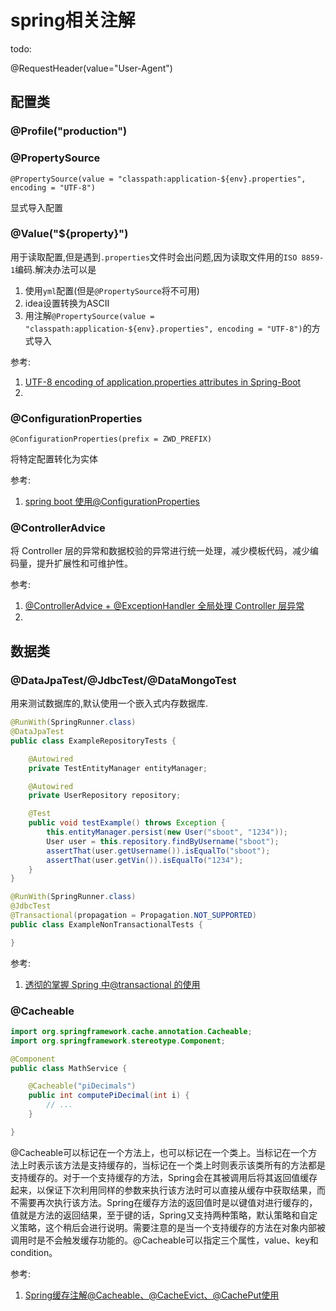 # spring相关注解

todo:

@RequestHeader(value="User-Agent")


## 配置类

### @Profile("production")


### @PropertySource

    @PropertySource(value = "classpath:application-${env}.properties", encoding = "UTF-8")

显式导入配置

### @Value("${property}")

用于读取配置,但是遇到`.properties`文件时会出问题,因为读取文件用的`ISO 8859-1`编码.解决办法可以是
1. 使用`yml`配置(但是`@PropertySource`将不可用)
2. idea设置转换为ASCⅡ
3. 用注解`@PropertySource(value = "classpath:application-${env}.properties", encoding = "UTF-8")`的方式导入

参考:
1. [UTF-8 encoding of application.properties attributes in Spring-Boot](https://stackoverflow.com/questions/37436927/utf-8-encoding-of-application-properties-attributes-in-spring-boot)
2. 

### @ConfigurationProperties

    @ConfigurationProperties(prefix = ZWD_PREFIX) 

将特定配置转化为实体
    
参考:
1. [spring boot 使用@ConfigurationProperties](https://blog.csdn.net/yingxiake/article/details/51263071)

### @ControllerAdvice

将 Controller 层的异常和数据校验的异常进行统一处理，减少模板代码，减少编码量，提升扩展性和可维护性。

参考:
1. [@ControllerAdvice + @ExceptionHandler 全局处理 Controller 层异常](https://blog.csdn.net/kinginblue/article/details/70186586)
2. 


## 数据类


### @DataJpaTest/@JdbcTest/@DataMongoTest

用来测试数据库的,默认使用一个嵌入式内存数据库.

```java
@RunWith(SpringRunner.class)
@DataJpaTest
public class ExampleRepositoryTests {

    @Autowired
    private TestEntityManager entityManager;

    @Autowired
    private UserRepository repository;

    @Test
    public void testExample() throws Exception {
        this.entityManager.persist(new User("sboot", "1234"));
        User user = this.repository.findByUsername("sboot");
        assertThat(user.getUsername()).isEqualTo("sboot");
        assertThat(user.getVin()).isEqualTo("1234");
    }
}

@RunWith(SpringRunner.class)
@JdbcTest
@Transactional(propagation = Propagation.NOT_SUPPORTED)
public class ExampleNonTransactionalTests {

}
```

参考:
1. [透彻的掌握 Spring 中@transactional 的使用](https://www.ibm.com/developerworks/cn/java/j-master-spring-transactional-use/index.html)

### @Cacheable

```java
import org.springframework.cache.annotation.Cacheable;
import org.springframework.stereotype.Component;

@Component
public class MathService {

	@Cacheable("piDecimals")
	public int computePiDecimal(int i) {
		// ...
	}

}
```
@Cacheable可以标记在一个方法上，也可以标记在一个类上。当标记在一个方法上时表示该方法是支持缓存的，当标记在一个类上时则表示该类所有的方法都是支持缓存的。对于一个支持缓存的方法，Spring会在其被调用后将其返回值缓存起来，以保证下次利用同样的参数来执行该方法时可以直接从缓存中获取结果，而不需要再次执行该方法。Spring在缓存方法的返回值时是以键值对进行缓存的，值就是方法的返回结果，至于键的话，Spring又支持两种策略，默认策略和自定义策略，这个稍后会进行说明。需要注意的是当一个支持缓存的方法在对象内部被调用时是不会触发缓存功能的。@Cacheable可以指定三个属性，value、key和condition。

参考:
1. [Spring缓存注解@Cacheable、@CacheEvict、@CachePut使用](https://blog.csdn.net/wjacketcn/article/details/50945887)
